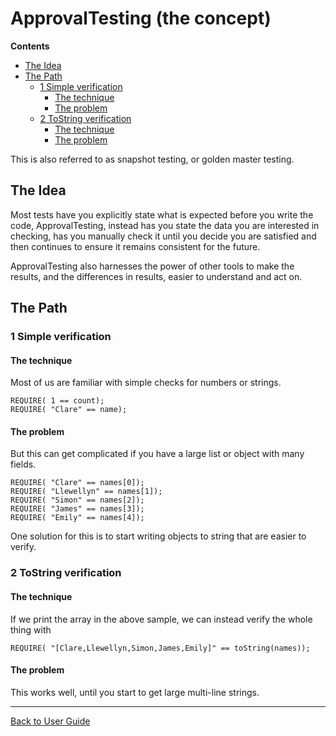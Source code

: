<!--
This file was generate by MarkdownSnippets.
Source File: /doc/ApprovalTestingConcept.source.md
To change this file edit the source file and then re-run the generation using either the dotnet global tool (https://github.com/SimonCropp/MarkdownSnippets#githubmarkdownsnippets) or using the api (https://github.com/SimonCropp/MarkdownSnippets#running-as-a-unit-test).
-->
<a id="top"></a>

# ApprovalTesting (the concept)

**Contents**

<!-- vscode-markdown-toc -->
* [The Idea](#TheIdea)
* [The Path](#ThePath)
	* [1 Simple verification](#Simpleverification)
		* [The technique](#Thetechnique)
		* [The problem](#Theproblem)
	* [2 ToString verification](#ToStringverification)
		* [The technique](#Thetechnique-1)
		* [The problem](#Theproblem-1)

<!-- vscode-markdown-toc-config
	numbering=false
	autoSave=true
	/vscode-markdown-toc-config -->
<!-- /vscode-markdown-toc -->

This is also referred to as snapshot testing, or golden master testing.

## <a name='TheIdea'></a>The Idea
Most tests have you explicitly state what is expected before you write the code,
ApprovalTesting, instead has you state the data you are interested in checking,
has you manually check it until you decide you are satisfied and then continues
to ensure it remains consistent for the future.

ApprovalTesting also harnesses the power of other tools to make
the results, and the differences in results, easier to understand and act on.



## <a name='ThePath'></a>The Path

### <a name='Simpleverification'></a>1 Simple verification

#### <a name='Thetechnique'></a>The technique

Most of us are familiar with simple checks for numbers or strings.
```
REQUIRE( 1 == count);
REQUIRE( "Clare" == name);
```

#### <a name='Theproblem'></a>The problem
But this can get complicated if you have a large list or object with many fields.
```
REQUIRE( "Clare" == names[0]);
REQUIRE( "Llewellyn" == names[1]);
REQUIRE( "Simon" == names[2]);
REQUIRE( "James" == names[3]);
REQUIRE( "Emily" == names[4]);
```

One solution for this is to start writing objects to string that are easier to verify.

### <a name='ToStringverification'></a>2 ToString verification

#### <a name='Thetechnique-1'></a>The technique

If we print the array in the above sample, we can instead verify the whole thing with
```
REQUIRE( "[Clare,Llewellyn,Simon,James,Emily]" == toString(names));
```

#### <a name='Theproblem-1'></a>The problem
This works well, until you start to get large multi-line strings.


---

[Back to User Guide](README.md#top)

